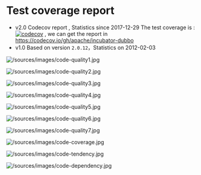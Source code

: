 # Test coverage report 
* v2.0   Codecov report , Statistics since  2017-12-29
  The test coverage is : [![codecov](https://codecov.io/gh/apache/incubator-dubbo/branch/master/graph/badge.svg)](https://codecov.io/gh/apache/incubator-dubbo) , we can get the report in https://codecov.io/gh/apache/incubator-dubbo
* v1.0   Based on version `2.0.12`，Statistics on 2012-02-03

![/sources/images/code-quality1.jpg](sources/images/code-quality1.jpg)

![/sources/images/code-quality2.jpg](sources/images/code-quality2.jpg)

![/sources/images/code-quality3.jpg](sources/images/code-quality3.jpg)

![/sources/images/code-quality4.jpg](sources/images/code-quality4.jpg)

![/sources/images/code-quality5.jpg](sources/images/code-quality5.jpg)

![/sources/images/code-quality6.jpg](sources/images/code-quality6.jpg)

![/sources/images/code-quality7.jpg](sources/images/code-quality7.jpg)

![/sources/images/code-coverage.jpg](sources/images/code-coverage.jpg)

![/sources/images/code-tendency.jpg](sources/images/code-tendency.jpg)

![/sources/images/code-dependency.jpg](sources/images/code-dependency.jpg)